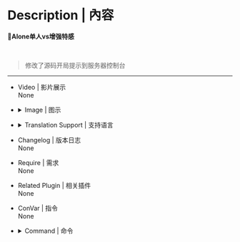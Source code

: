 # Description | 內容
**📌Alone单人vs增强特感**

<br>

> 修改了源码开局提示到服务器控制台

---
* Video | 影片展示
<br>None

* <details><summary>Image | 图示</summary>

	![l4d2_player_suicide.smx](imgs/01.png)
</details>

* <details><summary>Translation Support | 支持语言</summary>

	```
	简体中文
	```
</details>

* Changelog | 版本日志
<br>None

* Require | 需求
<br>None

* Related Plugin | 相关插件
<br>None

* ConVar | 指令
<br>None

* <details><summary>Command | 命令</summary>

	`sm_zs`> 原地睡觉
</details>